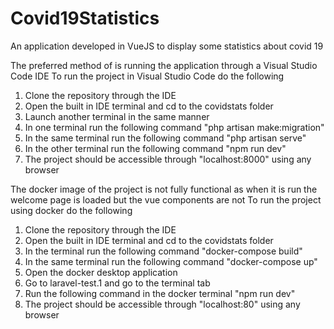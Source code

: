 # Covid19Statistics
An application developed in VueJS to display some statistics about covid 19

The preferred method of is running the application through a Visual Studio Code IDE
To run the project in Visual Studio Code do the following
  1) Clone the repository through the IDE
  2) Open the built in IDE terminal and cd to the covidstats folder
  3) Launch another terminal in the same manner
  4) In one terminal run the following command "php artisan make:migration"
  5) In the same terminal run the following command "php artisan serve"
  6) In the other terminal run the following command "npm run dev"
  7) The project should be accessible through "localhost:8000" using any browser


The docker image of the project is not fully functional as when it is run
the welcome page is loaded but the vue components are not
To run the project using docker do the following 
  1) Clone the repository through the IDE
  2) Open the built in IDE terminal and cd to the covidstats folder
  3) In the terminal run the following command "docker-compose build"
  4) In the same terminal run the following command "docker-compose up"
  5) Open the docker desktop application 
  6) Go to laravel-test.1 and go to the terminal tab
  7) Run the following command in the docker terminal "npm run dev"
  8) The project should be accessible through "localhost:80" using any browser
